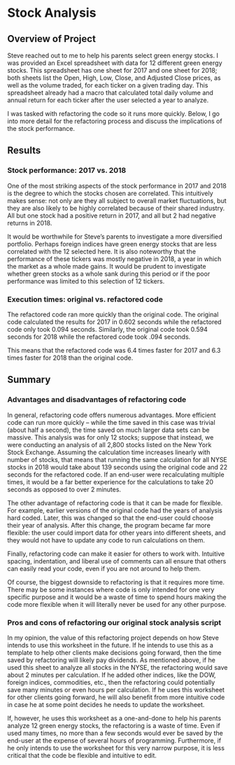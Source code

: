 # Stock Analysis

## Overview of Project
Steve reached out to me to help his parents select green energy stocks. I was provided an Excel spreadsheet with data for 12 different green energy stocks. This spreadsheet has one sheet for 2017 and one sheet for 2018; both sheets list the Open, High, Low, Close, and Adjusted Close prices, as well as the volume traded, for each ticker on a given trading day. This spreadsheet already had a macro that calculated total daily volume and annual return for each ticker after the user selected a year to analyze.

I was tasked with refactoring the code so it runs more quickly. Below, I go into more detail for the refactoring process and discuss the implications of the stock performance. 


## Results

### Stock performance: 2017 vs. 2018

One of the most striking aspects of the stock performance in 2017 and 2018 is the degree to which the stocks chosen are correlated. This intuitively makes sense: not only are they all subject to overall market fluctuations, but they are also likely to be highly correlated because of their shared industry. All but one stock had a positive return in 2017, and all but 2 had negative returns in 2018. 

It would be worthwhile for Steve’s parents to investigate a more diversified portfolio. Perhaps foreign indices have green energy stocks that are less correlated with the 12 selected here. It is also noteworthy that the performance of these tickers was mostly negative in 2018, a year in which the market as a whole made gains. It would be prudent to investigate whether green stocks as a whole sank during this period or if the poor performance was limited to this selection of 12 tickers.

### Execution times: original vs. refactored code

The refactored code ran more quickly than the original code. The original code calculated the results for 2017 in 0.602 seconds while the refactored code only took 0.094 seconds. Similarly, the original code took 0.594 seconds for 2018 while the refactored code took .094 seconds. 

This means that the refactored code was 6.4 times faster for 2017 and 6.3 times faster for 2018 than the original code. 
 

## Summary

### Advantages and disadvantages of refactoring code

In general, refactoring code offers numerous advantages. More efficient code can run more quickly – while the time saved in this case was trivial (about half a second), the time saved on much larger data sets can be massive. This analysis was for only 12 stocks; suppose that instead, we were conducting an analysis of all 2,800 stocks listed on the New York Stock Exchange. Assuming the calculation time increases linearly with number of stocks, that means that running the same calculation for all NYSE stocks in 2018 would take about 139 seconds using the original code and 22 seconds for the refactored code. If an end-user were recalculating multiple times, it would be a far better experience for the calculations to take 20 seconds as opposed to over 2 minutes.

The other advantage of refactoring code is that it can be made for flexible. For example, earlier versions of the original code had the years of analysis hard coded. Later, this was changed so that the end-user could choose their year of analysis. After this change, the program became far more flexible: the user could import data for other years into different sheets, and they would not have to update any code to run calculations on them. 

Finally, refactoring code can make it easier for others to work with. Intuitive spacing, indentation, and liberal use of comments can all ensure that others can easily read your code, even if you are not around to help them. 

Of course, the biggest downside to refactoring is that it requires more time. There may be some instances where code is only intended for one very specific purpose and it would be a waste of time to spend hours making the code more flexible when it will literally never be used for any other purpose.


### Pros and cons of refactoring our original stock analysis script
In my opinion, the value of this refactoring project depends on how Steve intends to use this worksheet in the future. If he intends to use this as a template to help other clients make decisions going forward, then the time saved by refactoring will likely pay dividends. As mentioned above, if he used this sheet to analyze all stocks in the NYSE, the refactoring would save about 2 minutes per calculation. If he added other indices, like the DOW, foreign indices, commodities, etc., then the refactoring could potentially save many minutes or even hours per calculation. If he uses this worksheet for other clients going forward, he will also benefit from more intuitive code in case he at some point decides he needs to update the worksheet. 

If, however, he uses this worksheet as a one-and-done to help his parents analyze 12 green energy stocks, the refactoring is a waste of time. Even if used many times, no more than a few seconds would ever be saved by the end-user at the expense of several hours of programming. Furthermore, if he only intends to use the worksheet for this very narrow purpose, it is less critical that the code be flexible and intuitive to edit. 

 



